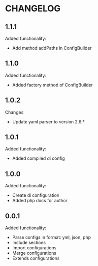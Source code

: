 CHANGELOG
=========

1.1.1
-----

Added functionality:

 * Add method addPaths in ConfigBuilder 

1.1.0
-----

Added functionality:

 * Added factory method of ConfigBuilder

1.0.2
-----

Changes:

 * Update yaml parser to version 2.6.*

1.0.1
-----

Added functionality:

 * Added compiled di config

1.0.0
-----

Added functionality:

 * Create di configuration
 * Added php docs for author

0.0.1
-----

Added functionality:

 * Parse configs in format: yml, json, php
 * Include sections
 * Import configurations
 * Merge configurations
 * Extends configurations
